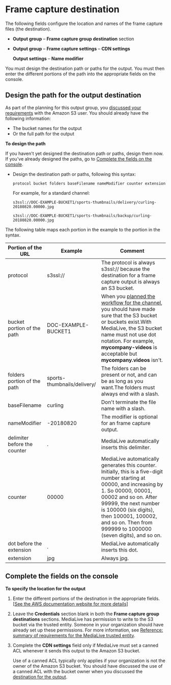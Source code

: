 # Frame capture destination<a name="framecapture-destinations"></a>

The following fields configure the location and names of the frame capture files \(the destination\)\.
+ **Output group** – **Frame capture group destination** section
+ **Output group** – **Frame capture settings** – **CDN settings**

  **Output settings** – **Name modifier**

You must design the destination path or paths for the output\. You must then enter the different portions of the path into the appropriate fields on the console\.

## Design the path for the output destination<a name="framecapture-about-destination-path"></a>

As part of the planning for this output group, you [discussed your requirements](origin-server-s3.md) with the Amazon S3 user\. You should already have the following information:
+ The bucket names for the output
+ Or the full path for the output

**To design the path**

If you haven't yet designed the destination path or paths, design them now\. If you've already designed the paths, go to [Complete the fields on the console](#framecapture-specify-destination)\.
+ Design the destination path or paths, following this syntax:

  `protocol bucket folders baseFilename nameModifier counter extension`

  For example, for a standard channel:

  `s3ssl://DOC-EXAMPLE-BUCKET1/sports-thumbnails/delivery/curling-20180820.00000.jpg`

  `s3ssl://DOC-EXAMPLE-BUCKET1/sports-thumbnails/backup/curling-20180820.00000.jpg`

The following table maps each portion in the example to the portion in the syntax\.


| Portion of the URL | Example | Comment | 
| --- | --- | --- | 
| protocol | s3ssl:// | The protocol is always s3ssl:// because the destination for a frame capture output is always an S3 bucket\. | 
| bucket portion of the path | DOC\-EXAMPLE\-BUCKET1 | When you [planned the workflow for the channel](origin-server-s3.md), you should have made sure that the S3 bucket or buckets exist\.With MediaLive, the S3 bucket name must not use dot notation\. For example, **mycompany\-videos** is acceptable but **mycompany\.videos** isn't\.  | 
| folders portion of the path | sports\-thumbnails/delivery/ | The folders can be present or not, and can be as long as you want\.The folders must always end with a slash\. | 
| baseFilename | curling | Don't terminate the file name with a slash\. | 
| nameModifier | \-20180820 | The modifier is optional for an frame capture output\. | 
| delimiter before the counter | \. | MediaLive automatically inserts this delimiter\. | 
| counter | 00000 | MediaLive automatically generates this counter\. Initially, this is a five\-digit number starting at 00000, and increasing by 1\. So 00000, 00001, 00002 and so on\. After 99999, the next number is 100000 \(six digits\), then 100001, 100002, and so on\. Then from 999999 to 1000000 \(seven digits\), and so on\. | 
| dot before the extension | \. | MediaLive automatically inserts this dot\. | 
| extension | jpg | Always jpg\. | 

## Complete the fields on the console<a name="framecapture-specify-destination"></a>

**To specify the location for the output**

1. Enter the different portions of the destination in the appropriate fields\.     
[\[See the AWS documentation website for more details\]](http://docs.aws.amazon.com/medialive/latest/ug/framecapture-destinations.html)

1. Leave the **Credentials** section blank in both the **Frame capture group destinations** sections\. MediaLive has permission to write to the S3 bucket via the trusted entity\. Someone in your organization should have already set up these permissions\. For more information, see [Reference: summary of requirements for the MediaLive trusted entity](trusted-entity-requirements.md)\.

1. Complete the **CDN settings** field only if MediaLive must set a canned ACL whenever it sends this output to the Amazon S3 bucket\.

   Use of a canned ACL typically only applies if your organization is not the owner of the Amazon S3 bucket\. You should have discussed the use of a canned ACL with the bucket owner when you discussed the [destination for the output](origin-server-s3.md#setting-dss-archive-canned-acl)\.